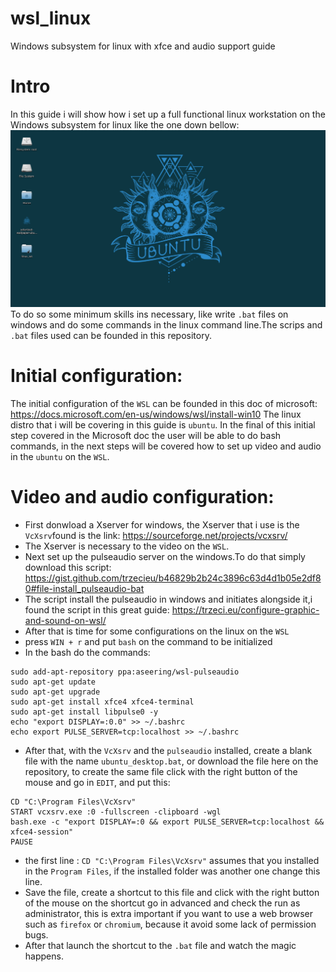 # wsl_linux
Windows subsystem for linux with xfce and audio support guide

# Intro
In this guide i will show how i set up a full functional linux workstation on the Windows subsystem for linux like the one down bellow: 
![Screenshot](screenshots/screenshot.png)
To do so some minimum skills ins necessary, like write  `.bat` files on windows and do some commands in the linux command line.The scrips and `.bat` files used can be founded in this repository.

# Initial configuration: 
The initial configuration of the `WSL` can be founded in this doc of microsoft:
https://docs.microsoft.com/en-us/windows/wsl/install-win10
The linux distro that i will be covering in this guide is `ubuntu`.
In the final of this initial step covered in the Microsoft doc the user will be able to do bash commands, in the next steps will be covered how to set up video and audio in the  `ubuntu` on the `WSL`.

# Video and audio configuration:
* First donwload a Xserver for windows, the Xserver that i use is the `VcXsrv`found is the link: https://sourceforge.net/projects/vcxsrv/
* The Xserver is necessary to the video on the `WSL`.
* Next set up the pulseaudio server on the windows.To do that simply download this script: https://gist.github.com/trzecieu/b46829b2b24c3896c63d4d1b05e2df80#file-install_pulseaudio-bat
* The script install the pulseaudio in windows and initiates alongside it,i found the script in this great guide: https://trzeci.eu/configure-graphic-and-sound-on-wsl/
* After that is time for some configurations on the linux on the `WSL` 
* press `WIN + r` and put `bash` on the command to be initialized
* In the bash do the commands: 
```
sudo add-apt-repository ppa:aseering/wsl-pulseaudio
sudo apt-get update
sudo apt-get upgrade
sudo apt-get install xfce4 xfce4-terminal
sudo apt-get install libpulse0 -y
echo "export DISPLAY=:0.0" >> ~/.bashrc
echo export PULSE_SERVER=tcp:localhost >> ~/.bashrc
```
* After that, with the `VcXsrv` and the `pulseaudio` installed, create a blank file with the name `ubuntu_desktop.bat`, or download the file here on the repository, to create the same file click with the right button of the mouse and go in `EDIT`, and put this:
```
CD "C:\Program Files\VcXsrv"
START vcxsrv.exe :0 -fullscreen -clipboard -wgl
bash.exe -c "export DISPLAY=:0 && export PULSE_SERVER=tcp:localhost && xfce4-session"
PAUSE
``` 
* the first line : `CD "C:\Program Files\VcXsrv"` assumes that you installed in the `Program Files`, if the installed folder was another one change this line.
* Save the file, create a shortcut to this file and click with the right button of the mouse on the shortcut go in advanced and check the run as administrator, this is extra important if you want to use a web browser such as `firefox` or `chromium`, because it avoid some lack of permission bugs.
* After that launch the shortcut to the `.bat` file and watch the magic happens. 